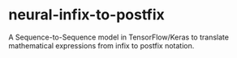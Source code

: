 # neural-infix-to-postfix
A Sequence-to-Sequence model in TensorFlow/Keras to translate mathematical expressions from infix to postfix notation.
